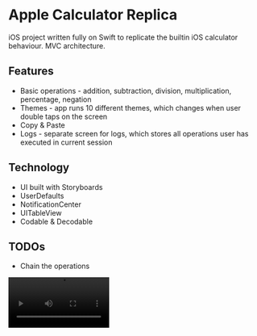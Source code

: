 # Apple Calculator Replica

iOS project written fully on Swift to replicate the builtin iOS calculator behaviour. MVC architecture.

## Features
* Basic operations - addition, subtraction, division, multiplication, percentage, negation
* Themes - app runs 10 different themes, which changes when user double taps on the screen
* Copy & Paste
* Logs - separate screen for logs, which stores all operations user has executed in current session


## Technology
* UI built with Storyboards
* UserDefaults
* NotificationCenter
* UITableView
* Codable & Decodable

## TODOs
* Chain the operations

 <video src='https://user-images.githubusercontent.com/111285282/209340347-eb3eeda9-4d88-4e7d-989f-9a26c7903233.mp4' width='200'/>
